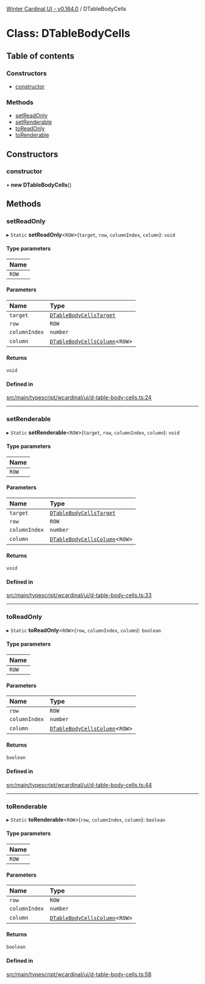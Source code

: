 [Winter Cardinal UI - v0.164.0](../index.md) / DTableBodyCells

# Class: DTableBodyCells

## Table of contents

### Constructors

- [constructor](DTableBodyCells.md#constructor)

### Methods

- [setReadOnly](DTableBodyCells.md#setreadonly)
- [setRenderable](DTableBodyCells.md#setrenderable)
- [toReadOnly](DTableBodyCells.md#toreadonly)
- [toRenderable](DTableBodyCells.md#torenderable)

## Constructors

### constructor

• **new DTableBodyCells**()

## Methods

### setReadOnly

▸ `Static` **setReadOnly**<`ROW`\>(`target`, `row`, `columnIndex`, `column`): `void`

#### Type parameters

| Name |
| :------ |
| `ROW` |

#### Parameters

| Name | Type |
| :------ | :------ |
| `target` | [`DTableBodyCellsTarget`](../interfaces/DTableBodyCellsTarget.md) |
| `row` | `ROW` |
| `columnIndex` | `number` |
| `column` | [`DTableBodyCellsColumn`](../interfaces/DTableBodyCellsColumn.md)<`ROW`\> |

#### Returns

`void`

#### Defined in

[src/main/typescript/wcardinal/ui/d-table-body-cells.ts:24](https://github.com/winter-cardinal/winter-cardinal-ui/blob/v0.164.0/src/main/typescript/wcardinal/ui/d-table-body-cells.ts#L24)

___

### setRenderable

▸ `Static` **setRenderable**<`ROW`\>(`target`, `row`, `columnIndex`, `column`): `void`

#### Type parameters

| Name |
| :------ |
| `ROW` |

#### Parameters

| Name | Type |
| :------ | :------ |
| `target` | [`DTableBodyCellsTarget`](../interfaces/DTableBodyCellsTarget.md) |
| `row` | `ROW` |
| `columnIndex` | `number` |
| `column` | [`DTableBodyCellsColumn`](../interfaces/DTableBodyCellsColumn.md)<`ROW`\> |

#### Returns

`void`

#### Defined in

[src/main/typescript/wcardinal/ui/d-table-body-cells.ts:33](https://github.com/winter-cardinal/winter-cardinal-ui/blob/v0.164.0/src/main/typescript/wcardinal/ui/d-table-body-cells.ts#L33)

___

### toReadOnly

▸ `Static` **toReadOnly**<`ROW`\>(`row`, `columnIndex`, `column`): `boolean`

#### Type parameters

| Name |
| :------ |
| `ROW` |

#### Parameters

| Name | Type |
| :------ | :------ |
| `row` | `ROW` |
| `columnIndex` | `number` |
| `column` | [`DTableBodyCellsColumn`](../interfaces/DTableBodyCellsColumn.md)<`ROW`\> |

#### Returns

`boolean`

#### Defined in

[src/main/typescript/wcardinal/ui/d-table-body-cells.ts:44](https://github.com/winter-cardinal/winter-cardinal-ui/blob/v0.164.0/src/main/typescript/wcardinal/ui/d-table-body-cells.ts#L44)

___

### toRenderable

▸ `Static` **toRenderable**<`ROW`\>(`row`, `columnIndex`, `column`): `boolean`

#### Type parameters

| Name |
| :------ |
| `ROW` |

#### Parameters

| Name | Type |
| :------ | :------ |
| `row` | `ROW` |
| `columnIndex` | `number` |
| `column` | [`DTableBodyCellsColumn`](../interfaces/DTableBodyCellsColumn.md)<`ROW`\> |

#### Returns

`boolean`

#### Defined in

[src/main/typescript/wcardinal/ui/d-table-body-cells.ts:58](https://github.com/winter-cardinal/winter-cardinal-ui/blob/v0.164.0/src/main/typescript/wcardinal/ui/d-table-body-cells.ts#L58)
